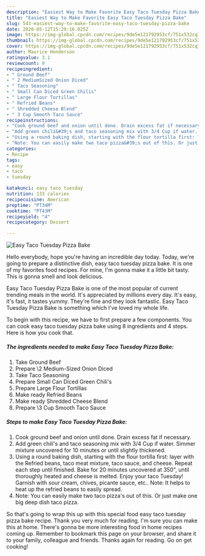 ```yaml
---
description: "Easiest Way to Make Favorite Easy Taco Tuesday Pizza Bake"
title: "Easiest Way to Make Favorite Easy Taco Tuesday Pizza Bake"
slug: 543-easiest-way-to-make-favorite-easy-taco-tuesday-pizza-bake
date: 2020-05-12T15:29:16.025Z
image: https://img-global.cpcdn.com/recipes/9de5e121792953cf/751x532cq70/easy-taco-tuesday-pizza-bake-recipe-main-photo.jpg
thumbnail: https://img-global.cpcdn.com/recipes/9de5e121792953cf/751x532cq70/easy-taco-tuesday-pizza-bake-recipe-main-photo.jpg
cover: https://img-global.cpcdn.com/recipes/9de5e121792953cf/751x532cq70/easy-taco-tuesday-pizza-bake-recipe-main-photo.jpg
author: Maurice Henderson
ratingvalue: 3.1
reviewcount: 9
recipeingredient:
- " Ground Beef"
- " 2 MediumSized Onion Diced"
- " Taco Seasoning"
- " Small Can Diced Green Chilis"
- " Large Flour Tortillas"
- " Refried Beans"
- " Shredded Cheese Blend"
- " 3 Cup Smooth Taco Sauce"
recipeinstructions:
- "Cook ground beef and onion until done. Drain excess fat if necessary."
- "Add green chili&#39;s and taco seasoning mix with 3/4 Cup if water. Simmer mixture uncovered for 10 minutes or until slightly thickened."
- "Using a round baking dish, starting with the flour tortilla first: layer with the Refried beans, taco meat mixture, taco sauce, and cheese. Repeat each step until finished. Bake for 20 minutes uncovered at 350&#34;, until thoroughly heated and cheese is melted. Enjoy your taco Tuesday! Garnish with sour cream, chives, picante sauce, etc.. Note: It helps to heat up the refried beans to easily spread."
- "Note: You can easily make two taco pizza&#39;s out of this. Or just make one big deep dish taco pizza."
categories:
- Recipe
tags:
- easy
- taco
- tuesday

katakunci: easy taco tuesday 
nutrition: 133 calories
recipecuisine: American
preptime: "PT34M"
cooktime: "PT43M"
recipeyield: "4"
recipecategory: Dessert

---
```



![Easy Taco Tuesday Pizza Bake](https://img-global.cpcdn.com/recipes/9de5e121792953cf/751x532cq70/easy-taco-tuesday-pizza-bake-recipe-main-photo.jpg)

Hello everybody, hope you're having an incredible day today. Today, we're going to prepare a distinctive dish, easy taco tuesday pizza bake. It is one of my favorites food recipes. For mine, I'm gonna make it a little bit tasty. This is gonna smell and look delicious.



Easy Taco Tuesday Pizza Bake is one of the most popular of current trending meals in the world. It's appreciated by millions every day. It's easy, it's fast, it tastes yummy. They're fine and they look fantastic. Easy Taco Tuesday Pizza Bake is something which I've loved my whole life.


To begin with this recipe, we have to first prepare a few components. You can cook easy taco tuesday pizza bake using 8 ingredients and 4 steps. Here is how you cook that.

<!--inarticleads1-->

##### The ingredients needed to make Easy Taco Tuesday Pizza Bake:

1. Take  Ground Beef
1. Prepare  \2 Medium-Sized Onion Diced
1. Take  Taco Seasoning
1. Prepare  Small Can Diced Green Chili&#39;s
1. Prepare  Large Flour Tortillas
1. Make ready  Refried Beans
1. Make ready  Shredded Cheese Blend
1. Prepare  \3 Cup Smooth Taco Sauce




<!--inarticleads2-->

##### Steps to make Easy Taco Tuesday Pizza Bake:

1. Cook ground beef and onion until done. Drain excess fat if necessary.
1. Add green chili&#39;s and taco seasoning mix with 3/4 Cup if water. Simmer mixture uncovered for 10 minutes or until slightly thickened.
1. Using a round baking dish, starting with the flour tortilla first: layer with the Refried beans, taco meat mixture, taco sauce, and cheese. Repeat each step until finished. Bake for 20 minutes uncovered at 350&#34;, until thoroughly heated and cheese is melted. Enjoy your taco Tuesday! Garnish with sour cream, chives, picante sauce, etc.. Note: It helps to heat up the refried beans to easily spread.
1. Note: You can easily make two taco pizza&#39;s out of this. Or just make one big deep dish taco pizza.




So that's going to wrap this up with this special food easy taco tuesday pizza bake recipe. Thank you very much for reading. I'm sure you can make this at home. There's gonna be more interesting food in home recipes coming up. Remember to bookmark this page on your browser, and share it to your family, colleague and friends. Thanks again for reading. Go on get cooking!
